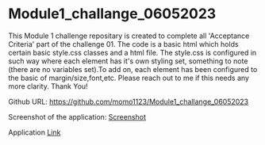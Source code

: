 # Module1_challange_06052023
This Module 1 challenge repositary is created to complete all 'Acceptance Criteria' part of the challenge 01. 
The code is a basic html which holds certain basic style.css classes and a html file. 
The style.css is configured in such way where each element has it's own styling set, something to note (there are no variables set).To add on, each element has been configured to the basic of margin/size,font,etc.
Please reach out to me if this needs any more clarity.
Thank You!

Github URL: https://github.com/momo1123/Module1_challange_06052023

Screenshot of the application: [Screenshot](../Module1_challange_06052023/02-Challenge/Develop/assets/images/mmohsin%20-%20Horiseon.png)

Application [Link](https://momo1123.github.io/Module1_challange_06052023/02-Challenge/Develop/index.html)


